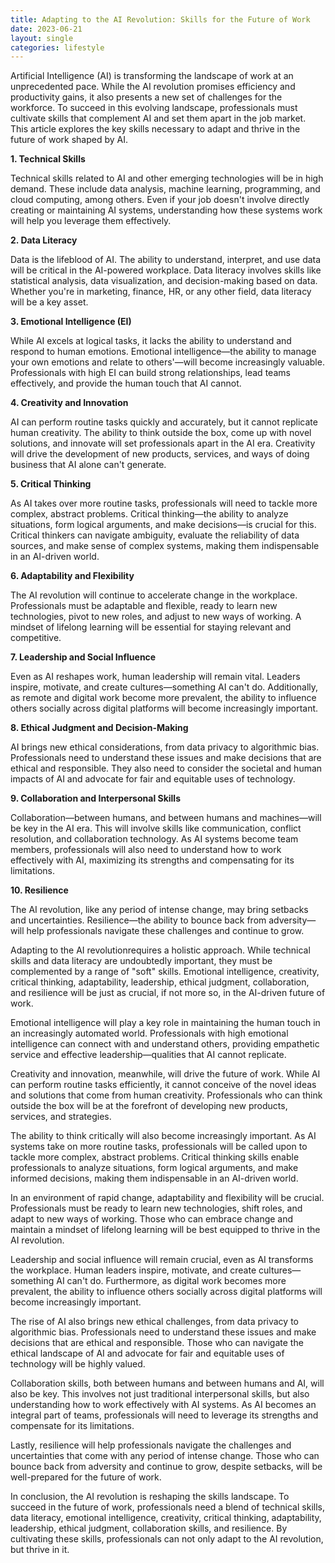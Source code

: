 ```yaml
---
title: Adapting to the AI Revolution: Skills for the Future of Work
date: 2023-06-21
layout: single
categories: lifestyle
---
```

Artificial Intelligence (AI) is transforming the landscape of work at an unprecedented pace. While the AI revolution promises efficiency and productivity gains, it also presents a new set of challenges for the workforce. To succeed in this evolving landscape, professionals must cultivate skills that complement AI and set them apart in the job market. This article explores the key skills necessary to adapt and thrive in the future of work shaped by AI.

**1. Technical Skills**

Technical skills related to AI and other emerging technologies will be in high demand. These include data analysis, machine learning, programming, and cloud computing, among others. Even if your job doesn't involve directly creating or maintaining AI systems, understanding how these systems work will help you leverage them effectively.

**2. Data Literacy**

Data is the lifeblood of AI. The ability to understand, interpret, and use data will be critical in the AI-powered workplace. Data literacy involves skills like statistical analysis, data visualization, and decision-making based on data. Whether you're in marketing, finance, HR, or any other field, data literacy will be a key asset.

**3. Emotional Intelligence (EI)**

While AI excels at logical tasks, it lacks the ability to understand and respond to human emotions. Emotional intelligence—the ability to manage your own emotions and relate to others'—will become increasingly valuable. Professionals with high EI can build strong relationships, lead teams effectively, and provide the human touch that AI cannot.

**4. Creativity and Innovation**

AI can perform routine tasks quickly and accurately, but it cannot replicate human creativity. The ability to think outside the box, come up with novel solutions, and innovate will set professionals apart in the AI era. Creativity will drive the development of new products, services, and ways of doing business that AI alone can't generate.

**5. Critical Thinking**

As AI takes over more routine tasks, professionals will need to tackle more complex, abstract problems. Critical thinking—the ability to analyze situations, form logical arguments, and make decisions—is crucial for this. Critical thinkers can navigate ambiguity, evaluate the reliability of data sources, and make sense of complex systems, making them indispensable in an AI-driven world.

**6. Adaptability and Flexibility**

The AI revolution will continue to accelerate change in the workplace. Professionals must be adaptable and flexible, ready to learn new technologies, pivot to new roles, and adjust to new ways of working. A mindset of lifelong learning will be essential for staying relevant and competitive.

**7. Leadership and Social Influence**

Even as AI reshapes work, human leadership will remain vital. Leaders inspire, motivate, and create cultures—something AI can't do. Additionally, as remote and digital work become more prevalent, the ability to influence others socially across digital platforms will become increasingly important.

**8. Ethical Judgment and Decision-Making**

AI brings new ethical considerations, from data privacy to algorithmic bias. Professionals need to understand these issues and make decisions that are ethical and responsible. They also need to consider the societal and human impacts of AI and advocate for fair and equitable uses of technology.

**9. Collaboration and Interpersonal Skills**

Collaboration—between humans, and between humans and machines—will be key in the AI era. This will involve skills like communication, conflict resolution, and collaboration technology. As AI systems become team members, professionals will also need to understand how to work effectively with AI, maximizing its strengths and compensating for its limitations.

**10. Resilience**

The AI revolution, like any period of intense change, may bring setbacks and uncertainties. Resilience—the ability to bounce back from adversity—will help professionals navigate these challenges and continue to grow.

Adapting to the AI revolutionrequires a holistic approach. While technical skills and data literacy are undoubtedly important, they must be complemented by a range of "soft" skills. Emotional intelligence, creativity, critical thinking, adaptability, leadership, ethical judgment, collaboration, and resilience will be just as crucial, if not more so, in the AI-driven future of work.

Emotional intelligence will play a key role in maintaining the human touch in an increasingly automated world. Professionals with high emotional intelligence can connect with and understand others, providing empathetic service and effective leadership—qualities that AI cannot replicate.

Creativity and innovation, meanwhile, will drive the future of work. While AI can perform routine tasks efficiently, it cannot conceive of the novel ideas and solutions that come from human creativity. Professionals who can think outside the box will be at the forefront of developing new products, services, and strategies.

The ability to think critically will also become increasingly important. As AI systems take on more routine tasks, professionals will be called upon to tackle more complex, abstract problems. Critical thinking skills enable professionals to analyze situations, form logical arguments, and make informed decisions, making them indispensable in an AI-driven world.

In an environment of rapid change, adaptability and flexibility will be crucial. Professionals must be ready to learn new technologies, shift roles, and adapt to new ways of working. Those who can embrace change and maintain a mindset of lifelong learning will be best equipped to thrive in the AI revolution.

Leadership and social influence will remain crucial, even as AI transforms the workplace. Human leaders inspire, motivate, and create cultures—something AI can't do. Furthermore, as digital work becomes more prevalent, the ability to influence others socially across digital platforms will become increasingly important.

The rise of AI also brings new ethical challenges, from data privacy to algorithmic bias. Professionals need to understand these issues and make decisions that are ethical and responsible. Those who can navigate the ethical landscape of AI and advocate for fair and equitable uses of technology will be highly valued.

Collaboration skills, both between humans and between humans and AI, will also be key. This involves not just traditional interpersonal skills, but also understanding how to work effectively with AI systems. As AI becomes an integral part of teams, professionals will need to leverage its strengths and compensate for its limitations.

Lastly, resilience will help professionals navigate the challenges and uncertainties that come with any period of intense change. Those who can bounce back from adversity and continue to grow, despite setbacks, will be well-prepared for the future of work.

In conclusion, the AI revolution is reshaping the skills landscape. To succeed in the future of work, professionals need a blend of technical skills, data literacy, emotional intelligence, creativity, critical thinking, adaptability, leadership, ethical judgment, collaboration skills, and resilience. By cultivating these skills, professionals can not only adapt to the AI revolution, but thrive in it.